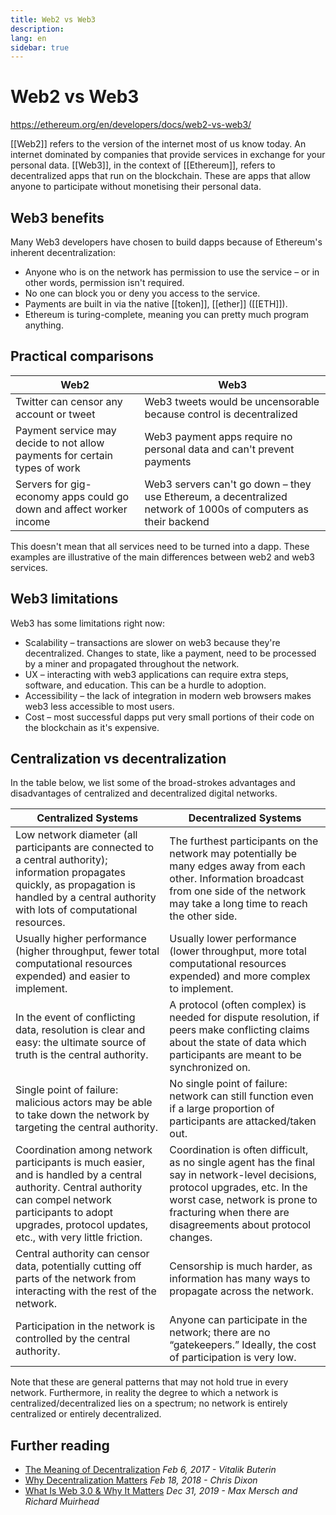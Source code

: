 ```yaml
---
title: Web2 vs Web3
description:
lang: en
sidebar: true
---
```


# Web2 vs Web3

https://ethereum.org/en/developers/docs/web2-vs-web3/


[[Web2]] refers to the version of the internet most of us know today. An internet dominated by companies that provide services in exchange for your personal data. [[Web3]], in the context of [[Ethereum]], refers to decentralized apps that run on the blockchain. These are apps that allow anyone to participate without monetising their personal data.

## Web3 benefits

Many Web3 developers have chosen to build dapps because of Ethereum's inherent decentralization:

- Anyone who is on the network has permission to use the service – or in other words, permission isn't required.
- No one can block you or deny you access to the service.
- Payments are built in via the native [[token]], [[ether]] ([[ETH]]).
- Ethereum is turing-complete, meaning you can pretty much program anything.

## Practical comparisons

| Web2                                                                       | Web3                                                                                                           |
| -------------------------------------------------------------------------- | -------------------------------------------------------------------------------------------------------------- |
| Twitter can censor any account or tweet                                    | Web3 tweets would be uncensorable because control is decentralized                                             |
| Payment service may decide to not allow payments for certain types of work | Web3 payment apps require no personal data and can't prevent payments                                          |
| Servers for gig-economy apps could go down and affect worker income        | Web3 servers can't go down – they use Ethereum, a decentralized network of 1000s of computers as their backend |

This doesn't mean that all services need to be turned into a dapp. These examples are illustrative of the main differences between web2 and web3 services.

## Web3 limitations

Web3 has some limitations right now:

- Scalability – transactions are slower on web3 because they're decentralized. Changes to state, like a payment, need to be processed by a miner and propagated throughout the network.
- UX – interacting with web3 applications can require extra steps, software, and education. This can be a hurdle to adoption.
- Accessibility – the lack of integration in modern web browsers makes web3 less accessible to most users.
- Cost – most successful dapps put very small portions of their code on the blockchain as it's expensive.

## Centralization vs decentralization

In the table below, we list some of the broad-strokes advantages and disadvantages of centralized and decentralized digital networks.

| Centralized Systems                                                                                                                                                                                                    | Decentralized Systems                                                                                                                                                                                                            |
| ---------------------------------------------------------------------------------------------------------------------------------------------------------------------------------------------------------------------- | -------------------------------------------------------------------------------------------------------------------------------------------------------------------------------------------------------------------------------- |
| Low network diameter (all participants are connected to a central authority); information propagates quickly, as propagation is handled by a central authority with lots of computational resources.                   | The furthest participants on the network may potentially be many edges away from each other. Information broadcast from one side of the network may take a long time to reach the other side.                                    |
| Usually higher performance (higher throughput, fewer total computational resources expended) and easier to implement.                                                                                                  | Usually lower performance (lower throughput, more total computational resources expended) and more complex to implement.                                                                                                         |
| In the event of conflicting data, resolution is clear and easy: the ultimate source of truth is the central authority.                                                                                                 | A protocol (often complex) is needed for dispute resolution, if peers make conflicting claims about the state of data which participants are meant to be synchronized on.                                                        |
| Single point of failure: malicious actors may be able to take down the network by targeting the central authority.                                                                                                     | No single point of failure: network can still function even if a large proportion of participants are attacked/taken out.                                                                                                        |
| Coordination among network participants is much easier, and is handled by a central authority. Central authority can compel network participants to adopt upgrades, protocol updates, etc., with very little friction. | Coordination is often difficult, as no single agent has the final say in network-level decisions, protocol upgrades, etc. In the worst case, network is prone to fracturing when there are disagreements about protocol changes. |
| Central authority can censor data, potentially cutting off parts of the network from interacting with the rest of the network.                                                                                         | Censorship is much harder, as information has many ways to propagate across the network.                                                                                                                                         |
| Participation in the network is controlled by the central authority.                                                                                                                                                   | Anyone can participate in the network; there are no “gatekeepers.” Ideally, the cost of participation is very low.                                                                                                               |

Note that these are general patterns that may not hold true in every network. Furthermore, in reality the degree to which a network is centralized/decentralized lies on a spectrum; no network is entirely centralized or entirely decentralized.

## Further reading

- [The Meaning of Decentralization](https://medium.com/@VitalikButerin/the-meaning-of-decentralization-a0c92b76a274) _Feb 6, 2017 - Vitalik Buterin_
- [Why Decentralization Matters](https://medium.com/s/story/why-decentralization-matters-5e3f79f7638e) _Feb 18, 2018 - Chris Dixon_
- [What Is Web 3.0 & Why It Matters](https://medium.com/fabric-ventures/what-is-web-3-0-why-it-matters-934eb07f3d2b) _Dec 31, 2019 - Max Mersch and Richard Muirhead_